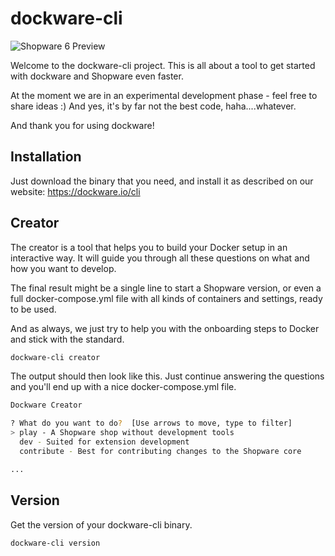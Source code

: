 # dockware-cli


![Shopware 6 Preview](./readme-media/header.jpg)


Welcome to the dockware-cli project.
This is all about a tool to get started with dockware and Shopware even faster.

At the moment we are in an experimental development phase - feel free to share ideas :)
And yes, it's by far not the best code, haha....whatever.


And thank you for using dockware!

## Installation

Just download the binary that you need, and install it as described on our website:
https://dockware.io/cli

## Creator
The creator is a tool that helps you to build your Docker setup in an interactive way.
It will guide you through all these questions on what and how you want to develop.

The final result might be a single line to start a Shopware version, or even a full docker-compose.yml file 
with all kinds of containers and settings, ready to be used.

And as always, we just try to help you with the onboarding steps to Docker and stick with the standard.

```bash
dockware-cli creator 
```

The output should then look like this. Just continue answering the questions and you'll end up with a nice docker-compose.yml file.

```bash 
Dockware Creator

? What do you want to do?  [Use arrows to move, type to filter]
> play - A Shopware shop without development tools
  dev - Suited for extension development
  contribute - Best for contributing changes to the Shopware core

...
```


## Version
Get the version of your dockware-cli binary.

```bash
dockware-cli version 
```


